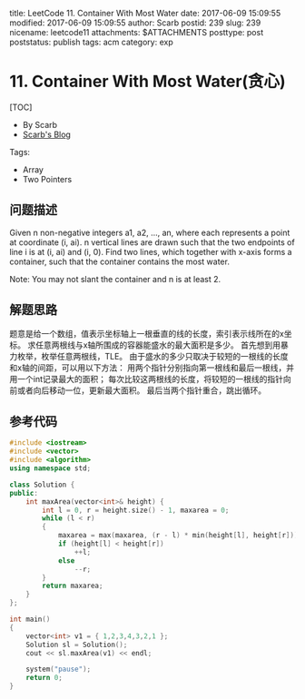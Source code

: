 title: LeetCode 11. Container With Most Water
date: 2017-06-09 15:09:55
modified: 2017-06-09 15:09:55
author: Scarb
postid: 239
slug: 239
nicename: leetcode11
attachments: $ATTACHMENTS
posttype: post
poststatus: publish
tags: acm
category: exp

# 11. Container With Most Water(贪心)
[TOC]

- By Scarb
- [Scarb's Blog](http://115.28.48.229/wordpress/)


Tags:

- Array
- Two Pointers


## 问题描述

Given n non-negative integers a1, a2, ..., an, where each represents a point at coordinate (i, ai). n vertical lines are drawn such that the two endpoints of line i is at (i, ai) and (i, 0). Find two lines, which together with x-axis forms a container, such that the container contains the most water.

Note: You may not slant the container and n is at least 2.


## 解题思路
题意是给一个数组，值表示坐标轴上一根垂直的线的长度，索引表示线所在的x坐标。
求任意两根线与x轴所围成的容器能盛水的最大面积是多少。
首先想到用暴力枚举，枚举任意两根线，TLE。
由于盛水的多少只取决于较短的一根线的长度和x轴的间距，可以用以下方法：
用两个指针分别指向第一根线和最后一根线，并用一个int记录最大的面积；
每次比较这两根线的长度，将较短的一根线的指针向前或者向后移动一位，更新最大面积。
最后当两个指针重合，跳出循环。

## 参考代码
```C++
#include <iostream>
#include <vector>
#include <algorithm>
using namespace std;

class Solution {
public:
	int maxArea(vector<int>& height) {
		int l = 0, r = height.size() - 1, maxarea = 0;
		while (l < r)
		{
			maxarea = max(maxarea, (r - l) * min(height[l], height[r]));
			if (height[l] < height[r])
				++l;
			else
				--r;
		}
		return maxarea;
	}
};

int main()
{
	vector<int> v1 = { 1,2,3,4,3,2,1 };
	Solution sl = Solution();
	cout << sl.maxArea(v1) << endl;

	system("pause");
	return 0;
}
```